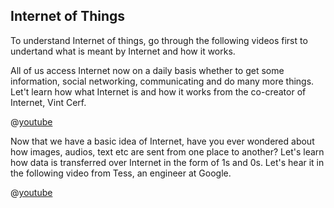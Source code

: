 ## Internet of Things
To understand Internet of things, go through the following videos first to undertand what is meant by Internet and how it works.

All of us access Internet now on a daily basis whether to get some information, social networking, communicating and do many more things. Let't learn how what Internet is and how it works from the co-creator of Internet, Vint Cerf.

@[youtube](Dxcc6ycZ73M)

Now that we have a basic idea of Internet, have you ever wondered about how images, audios, text etc are sent from one place to another? Let's learn how data is transferred over Internet in the form of 1s and 0s. Let's hear it in the following video from Tess, an engineer at Google.

@[youtube](ZhEf7e4kopM)
